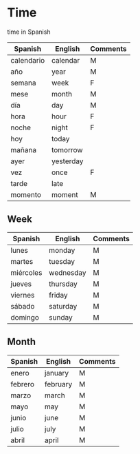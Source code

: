 # Time
 
time in Spanish

| Spanish | English | Comments |
| ----- | ------- | -------- |
| calendario | calendar | M |
| año | year | M |
| semana | week | F |
| mese | month | M |
| día | day | M |
| hora | hour | F |
| noche | night | F |
| hoy | today | |
| mañana | tomorrow | |
| ayer | yesterday | |
| vez | once | F |
| tarde | late |  |
| momento | moment | M |

## Week

| Spanish | English | Comments |
| ----- | ------- | -------- |
| lunes | monday | M |
| martes | tuesday | M |
| miércoles | wednesday | M |
| jueves | thursday | M |
| viernes | friday | M |
| sábado | saturday | M |
| domingo | sunday | M |


## Month 

| Spanish | English | Comments |
| ----- | ------- | -------- |
| enero | january | M |
| febrero | february | M |
| marzo | march | M |
| mayo | may | M |
| junio | june | M |
| julio | july | M |
| abril | april | M |
